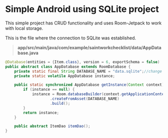 # Simple Android using SQLite project

This simple project has CRUD functionality and uses Room-Jetpack to work with local storage.

This is the file where the connection to SQLite was established.
> **app/src/main/java/com/example/saintworkchecklist/data/AppDatabase.java**

```java
@Database(entities = {Item.class}, version = 6, exportSchema = false)
public abstract class AppDatabase extends RoomDatabase {
    private static final String DATABASE_NAME = "data.sqlite";//change your SQLite file name and should be saved in assets folder
    private static volatile AppDatabase instance;

    public static synchronized AppDatabase getInstance(Context context) {
        if (instance == null) {
            instance = Room.databaseBuilder(context.getApplicationContext(), AppDatabase.class, DATABASE_NAME)
                    .createFromAsset(DATABASE_NAME)
                    .build();
        }
        return instance;
    }

    public abstract ItemDao itemDao();
}
```
